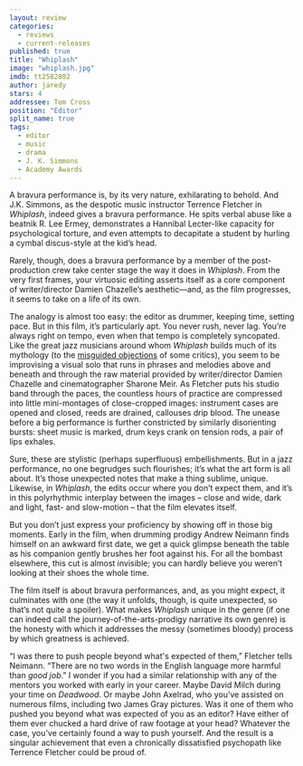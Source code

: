 ```yaml
---
layout: review
categories: 
  - reviews
  - current-releases
published: true
title: "Whiplash"
image: "whiplash.jpg"
imdb: tt2582802
author: jaredy
stars: 4
addressee: Tom Cross
position: "Editor"
split_name: true
tags: 
  - editor
  - music
  - drama
  - J. K. Simmons
  - Academy Awards
---
```

A bravura performance is, by its very nature, exhilarating to behold. And J.K. Simmons, as the despotic music instructor Terrence Fletcher in _Whiplash_, indeed gives a bravura performance. He spits verbal abuse like a beatnik R. Lee Ermey, demonstrates a Hannibal Lecter-like capacity for psychological torture, and even attempts to decapitate a student by hurling a cymbal discus-style at the kid’s head. 

Rarely, though, does a bravura performance by a member of the post-production crew take center stage the way it does in _Whiplash_. From the very first frames, your virtuosic editing asserts itself as a core component of writer/director Damien Chazelle’s aesthetic—and, as the film progresses, it seems to take on a life of its own. 

The analogy is almost too easy: the editor as drummer, keeping time, setting pace. But in this film, it’s particularly apt. You never rush, never lag. You’re always right on tempo, even when that tempo is completely syncopated. Like the great jazz musicians around whom _Whiplash_ builds much of its mythology (to the [misguided objections](http://www.slate.com/blogs/browbeat/2014/10/11/whiplash_charlie_parker_and_the_cymbal_what_the_movie_gets_wrong_about_genius.html) of some critics), you seem to be improvising a visual solo that runs in phrases and melodies above and beneath and through the raw material provided by writer/director Damien Chazelle and cinematographer Sharone Meir. As Fletcher puts his studio band through the paces, the countless hours of practice are compressed into little mini-montages of close-cropped images: instrument cases are opened and closed, reeds are drained, callouses drip blood. The unease before a big performance is further constricted by similarly disorienting bursts: sheet music is marked, drum keys crank on tension rods, a pair of lips exhales. 

Sure, these are stylistic (perhaps superfluous) embellishments. But in a jazz performance, no one begrudges such flourishes; it’s what the art form is all about. It’s those unexpected notes that make a thing sublime, unique. Likewise, in _Whiplash_, the edits occur where you don’t expect them, and it’s in this polyrhythmic interplay between the images – close and wide, dark and light, fast- and slow-motion – that the film elevates itself. 

But you don’t just express your proficiency by showing off in those big moments. Early in the film, when drumming prodigy Andrew Neimann finds himself on an awkward first date, we get a quick glimpse beneath the table as his companion gently brushes her foot against his. For all the bombast elsewhere, this cut is almost invisible; you can hardly believe you weren’t looking at their shoes the whole time. 

The film itself is about bravura performances, and, as you might expect, it culminates with one (the way it unfolds, though, is quite unexpected, so that’s not quite a spoiler). What makes _Whiplash_ unique in the genre (if one can indeed call the journey-of-the-arts-prodigy narrative its own genre) is the honesty with which it addresses the messy (sometimes bloody) process by which greatness is achieved. 

“I was there to push people beyond what's expected of them,” Fletcher tells Neimann. “There are no two words in the English language more harmful than _good job_.” I wonder if you had a similar relationship with any of the mentors you worked with early in your career. Maybe David Milch during your time on _Deadwood_. Or maybe John Axelrad, who you’ve assisted on numerous films, including two James Gray pictures. Was it one of them who pushed you beyond what was expected of you as an editor? Have either of them ever chucked a hard drive of raw footage at your head? Whatever the case, you’ve certainly found a way to push yourself. And the result is a singular achievement that even a chronically dissatisfied psychopath like Terrence Fletcher could be proud of. 